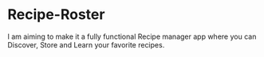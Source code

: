 # Recipe-Roster
I am aiming to make it a fully functional Recipe manager app  where you can Discover, Store and Learn your favorite recipes. 
